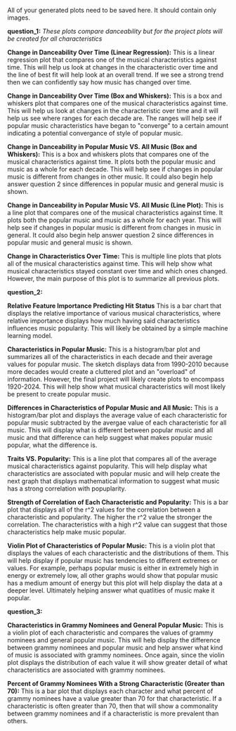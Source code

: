 All of your generated plots need to be saved here. It should contain only images.

**question_1:** *These plots compare danceability but for the project plots will be created for all characteristics*

**Change in Danceability Over Time (Linear Regression):** This is a linear regression plot that compares one of the musical characteristics against time. This will help us look at changes in the characteristic over time and the line of best fit will help look at an overall trend. If we see a strong trend then we can confidently say how music has changed over time.

**Change in Danceability Over Time (Box and Whiskers):** This is a box and whiskers plot that compares one of the musical characteristics against time. This will help us look at changes in the characteristic over time and it will help us see where ranges for each decade are. The ranges will help see if popular music characteristics have began to "converge" to a certain amount indicating a potential convergance of style of popular music.

**Change in Danceability in Popular Music VS. All Music (Box and Whiskers):** This is a box and whiskers plots that compares one of the musical characteristics against time. It plots both the popular music and music as a whole for each decade. This will help see if changes in popular music is different from changes in other music. It could also begin help answer question 2 since differences in popular music and general music is shown.

**Change in Danceability in Popular Music VS. All Music (Line Plot):** This is a line plot that compares one of the musical characteristics against time. It plots both the popular music and music as a whole for each year. This will help see if changes in popular music is different from changes in music in general. It could also begin help answer question 2 since differences in popular music and general music is shown.

**Change in Characteristics Over Time:** This is multiple line plots that plots all of the musical characteristics against time. This will help show what musical characteristics stayed constant over time and which ones changed. However, the main purpose of this plot is to summarize all previous plots. 


**question_2:**

**Relative Feature Importance Predicting Hit Status** This is a bar chart that displays the relative importance of various musical characteristics, where relative importance displays how much having said characteristics influences music popularity. This will likely be obtained by a simple machine learning model.

**Characteristics in Popular Music:** This is a histogram/bar plot and summarizes all of the characteristics in each decade and their average values for popular music. The sketch displays data from 1990-2010 because more decades would create a cluttered plot and an "overload" of information. However, the final project will likely create plots to encompass 1920-2024. This will help show what musical characteristics will most likely be present to create popular music.

**Differences in Characteristics of Popular Music and All Music:** This is a histogram/bar plot and displays the average value of each characteristic for popular music subtracted by the avergae value of each characteristic for all music. This will display what is different between popular music and all music and that difference can help suggest what makes popular music popular, what the difference is.

**Traits VS. Popularity:** This is a line plot that compares all of the average musical characteristics against popularity. This will help display what characteristics are associated with popular music and will help create the next graph that displays mathematical information to suggest what music has a strong correlation with popuplarity.

**Strength of Correlation of Each Characteristic and Popularity:** This is a bar plot that displays all of the r^2 values for the correlation between a characteristic and popularity. The higher the r^2 value the stronger the correlation. The characteristics with a high r^2 value can suggest that those characteristics help make music popular.

**Violin Plot of Characteristics of Popular Music:** This is a violin plot that displays the values of each characteristic and the distributions of them. This will help display if popular music has tendencies to different extremes or values. For example, perhaps popular music is either in extremely high in energy or extremely low, all other graphs would show that popular music has a medium amount of energy but this plot will help display the data at a deeper level. Ultimately helping answer what quatlities of music make it popular. 

**question_3:**

**Characteristics in Grammy Nominees and General Popular Music:** This is a violin plot of each characteristic and compares the values of grammy nominees and general popular music. This will help display the difference between grammy nominees and popular music and help answer what kind of music is associated with grammy nominees. Once again, since the violin plot displays the distribution of each value it will show greater detail of what characteristics are associated with grammy nominees.

**Percent of Grammy Nominees With a Strong Characteristic (Greater than 70):** This is a bar plot that displays each character and what percent of grammy nominees have a value greater than 70 for that characteristic. If a characteristic is often greater than 70, then that will show a commonality between grammy nominees and if a characteristic is more prevalent than others.
